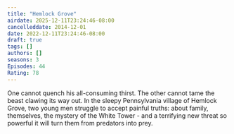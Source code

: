 ```yaml
---
title: "Hemlock Grove"
airdate: 2025-12-11T23:24:46-08:00
cancelleddate: 2014-12-01
date: 2022-12-11T23:24:46-08:00
draft: true
tags: []
authors: []
seasons: 3
Episodes: 44
Rating: 78
---
```


One cannot quench his all-consuming thirst. The other cannot tame the beast clawing its way out. In the sleepy Pennsylvania village of Hemlock Grove, two young men struggle to accept painful truths: about family, themselves, the mystery of the White Tower - and a terrifying new threat so powerful it will turn them from predators into prey.